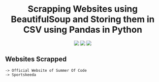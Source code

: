 <div align=center>

# Scrapping Websites using BeautifulSoup and Storing them in CSV using Pandas in Python
<img src='https://badges.strrl.dev/visits//Aviteshmurmu19/ScrappingWebsites'></img>
<img src='https://img.shields.io/badge/Python-badge?logo=PYTHON&logoColor=yellow&labelColor=grey&color=blue'></img>
<img src='https://img.shields.io/github/repo-size/Aviteshmurmu19/ScrappingWebsites'></img>
</div>

## Websites Scrapped
    -> Official Website of Summer Of Code
    -> Sportskeeda
